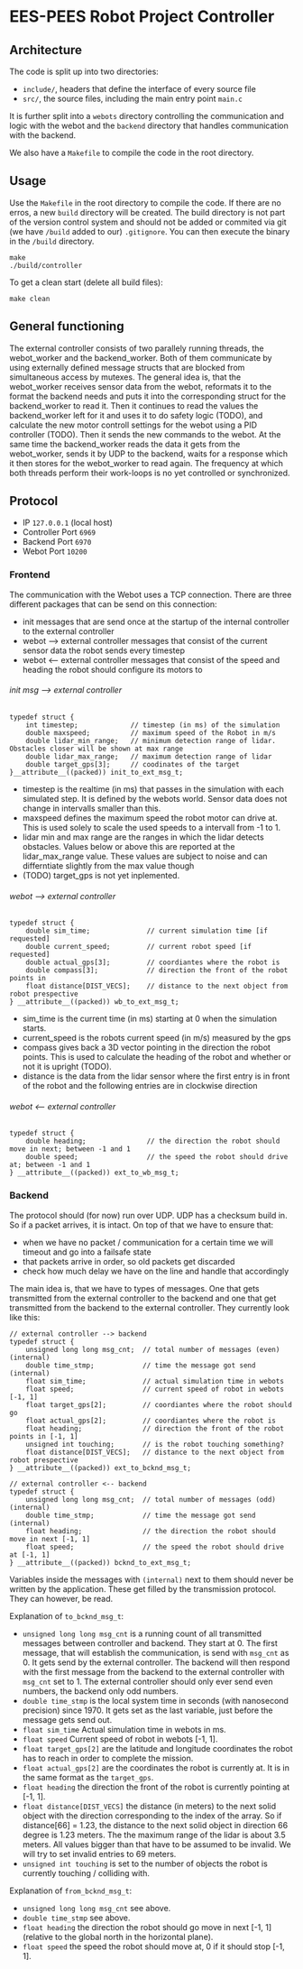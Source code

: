 # EES-PEES Robot Project Controller

## Architecture
The code is split up into two directories:
* `include/`, headers that define the interface of every source file
* `src/`, the source files, including the main entry point `main.c`

It is further split into a `webots` directory controlling the communication and logic with the webot and the `backend` directory that handles communication with the backend.

We also have a `Makefile` to compile the code in the root directory.

## Usage
Use the `Makefile` in the root directory to compile the code. If there are no erros,
a new `build` directory will be created. The build directory is not part of
the version control system and should not be added or commited via git
(we have `/build` added to our) `.gitignore`. You can then execute the binary in the
`/build` directory.

```
make
./build/controller
```

To get a clean start (delete all build files):

```
make clean
```

## General functioning
The external controller consists of two parallely running threads, the webot_worker and the backend_worker. Both of them communicate by using externally defined message structs that are blocked from simultaneous access by mutexes. The general idea is, that the webot_worker receives sensor data from the webot, reformats it to the format the backend needs and puts it into the corresponding struct for the backend_worker to read it. Then it continues to read the values the backend_worker left for it and uses it to do safety logic (TODO), and calculate the new motor controll settings for the webot using a PID controller (TODO). Then it sends the new commands to the webot.
At the same time the backend_worker reads the data it gets from the webot_worker, sends it by UDP to the backend, waits for a response which it then stores for the webot_worker to read again.
The frequency at which both threads perform their work-loops is no yet controlled or synchronized.


## Protocol

* IP `127.0.0.1` (local host)
* Controller Port `6969`
* Backend Port `6970`
* Webot Port `10200`

### Frontend
The communication with the Webot uses a TCP connection. There are three different packages that can be send on this connection:
* init messages that are send once at the startup of the internal controller to the external controller
* webot --> external controller messages that consist of the current sensor data the robot sends every timestep
* webot <-- external controller messages that consist of the speed and heading the robot should configure its motors to

###### init msg --> external controller
```
typedef struct {
	int timestep;             // timestep (in ms) of the simulation
	double maxspeed;          // maximum speed of the Robot in m/s
	double lidar_min_range;   // minimum detection range of lidar. Obstacles closer will be shown at max range
	double lidar_max_range;   // maximum detection range of lidar
	double target_gps[3];     // coodinates of the target
}__attribute__((packed)) init_to_ext_msg_t;
```
* timestep is the realtime (in ms) that passes in the simulation with each simulated step. It is defined by the webots world. Sensor data does not change in intervalls smaller than this.
* maxspeed defines the maximum speed the robot motor can drive at. This is used solely to scale the used speeds to a intervall from -1 to 1.
* lidar min and max range are the ranges in which the lidar detects obstacles. Values below or above this are reported at the lidar_max_range value. These values are subject to noise and can differntiate slightly from the max value though
* (TODO) target_gps is not yet inplemented.

###### webot --> external controller
```
typedef struct {
	double sim_time;              // current simulation time [if requested]
	double current_speed;         // current robot speed [if requested]
	double actual_gps[3];         // coordiantes where the robot is
	double compass[3];            // direction the front of the robot points in
	float distance[DIST_VECS];    // distance to the next object from robot prespective
} __attribute__((packed)) wb_to_ext_msg_t;
```
* sim_time is the current time (in ms) starting at 0 when the simulation starts.
* current_speed is the robots current speed (in m/s) measured by the gps
* compass gives back a 3D vector pointing in the direction the robot points. This is used to calculate the heading of the robot and whether or not it is upright (TODO).
* distance is the data from the lidar sensor where the first entry is in front of the robot and the following entries are in clockwise direction

###### webot <-- external controller
```
typedef struct {
	double heading;               // the direction the robot should move in next; between -1 and 1
	double speed;                 // the speed the robot should drive at; between -1 and 1
} __attribute__((packed)) ext_to_wb_msg_t;
```



### Backend

The protocol should (for now) run over UDP. UDP has a checksum build in. So if a
packet arrives, it is intact. On top of that we have to ensure that:
* when we have no packet / communication for a certain time we will timeout and
  go into a failsafe state
* that packets arrive in order, so old packets get discarded
* check how much delay we have on the line and handle that accordingly

The main idea is, that we have to types of messages. One that gets transmitted from
the external controller to the backend and one that get transmitted from the backend
to the external controller. They currently look like this:

```
// external controller --> backend
typedef struct {
	unsigned long long msg_cnt;  // total number of messages (even) (internal)
	double time_stmp;            // time the message got send (internal)
	float sim_time;              // actual simulation time in webots
	float speed;                 // current speed of robot in webots [-1, 1]
	float target_gps[2];         // coordiantes where the robot should go
	float actual_gps[2];         // coordiantes where the robot is
	float heading;               // direction the front of the robot points in [-1, 1]
	unsigned int touching;       // is the robot touching something?
	float distance[DIST_VECS];   // distance to the next object from robot prespective
} __attribute__((packed)) ext_to_bcknd_msg_t;

// external controller <-- backend
typedef struct {
	unsigned long long msg_cnt;  // total number of messages (odd) (internal)
	double time_stmp;            // time the message got send (internal)
	float heading;               // the direction the robot should move in next [-1, 1]
	float speed;                 // the speed the robot should drive at [-1, 1]
} __attribute__((packed)) bcknd_to_ext_msg_t;
```

Variables inside the messages with `(internal)` next to them should never be written
by the application. These get filled by the transmission protocol. They can however, be read.

Explanation of `to_bcknd_msg_t`:
* `unsigned long long msg_cnt` is a running count of all transmitted messages between
  controller and backend. They start at 0. The first message, that will establish the
  communication, is send with `msg_cnt` as 0. It gets send by the external controller.
  The backend will then respond with the first message from the backend to the
  external controller with `msg_cnt` set to 1. The external controller should
  only ever send even numbers, the backend only odd numbers.
* `double time_stmp` is the local system time in seconds (with nanosecond precision)
  since 1970. It gets set as the last variable, just before the message gets send out.
* `float sim_time` Actual simulation time in webots in ms.
* `float speed` Current speed of robot in webots [-1, 1].
* `float target_gps[2]` are the latitude and longitude coordinates
  the robot has to reach in order to complete the mission.
* `float actual_gps[2]` are the coordinates the robot is currently at.
  It is in the same format as the `target_gps`.
* `float heading` the direction the front of the robot is currently pointing at [-1, 1].  
* `float distance[DIST_VECS]` the distance (in meters) to the next solid object
  with the direction corresponding to the index of the array. So if distance[66]
  = 1.23, the distance to the next solid object in direction 66 degree is 1.23 meters.
  The the maximum range of the lidar is about 3.5 meters. All values bigger than
  that have to be assumed to be invalid. We will try to set invalid entries to 69 meters.
* `unsigned int touching` is set to the number of objects the robot is currently
  touching / colliding with.

Explanation of `from_bcknd_msg_t`:
* `unsigned long long msg_cnt` see above.
* `double time_stmp` see above.
* `float heading` the direction the robot should go move in next [-1, 1] (relative
  to the global north in the horizontal plane).
* `float speed` the speed the robot should move at, 0 if it should stop [-1, 1].

